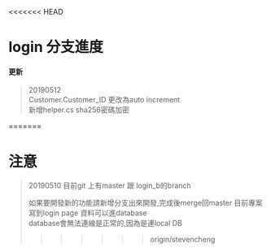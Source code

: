 <<<<<<< HEAD
# login 分支進度   
#### 更新      
>20190512      
>Customer.Customer_ID 更改為auto increment     
>新增helper.cs sha256密碼加密    


=======
# 注意
>20190510
>目前git 上有master 跟 login_b的branch 
> 
>如果要開發新的功能請新增分支出來開發,完成後merge回master
>目前專案寫到login page 資料可以進database  
>database會無法連線是正常的,因為是連local DB
>>>>>>> origin/stevencheng
